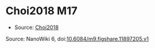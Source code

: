 <a name="material" />

# Choi2018 M17
<script type="application/ld+json">
  {
    "@context": "https://schema.org/",
    "@type": "ChemicalSubstance",
    "@id": "https://egonw.github.io/nanowiki/nanowiki528.html#material",
    "http://purl.org/dc/terms/conformsTo":
      {
        "@type": "CreativeWork",
        "@id": "https://bioschemas.org/profiles/ChemicalSubstance/0.4-RELEASE/"
      },
    "identfier": "528",
    "name": "Choi2018 M17",
    "url": "https://egonw.github.io/nanowiki/nanowiki528.html#material",
    "sameAs": "http://127.0.0.1/mediawiki/index.php/Special:URIResolver/Choi2018_M17"
  }
</script>


* Source: [Choi2018](Choi2018.md)


Source: NanoWiki 6, doi:[10.6084/m9.figshare.11897205.v1](https://doi.org/10.6084/m9.figshare.11897205.v1)
